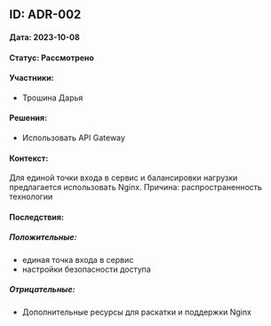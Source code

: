 ## ID: ADR-002

#### Дата: 2023-10-08

#### Статус: Рассмотрено 

#### Участники:
* Трошина Дарья

#### Решения:
* Использовать API Gateway

#### Контекст:
Для единой точки входа в сервис и балансировки нагрузки предлагается использовать Nginx.
Причина: распространенность технологии 

#### Последствия:

##### Положительные:
* единая точка входа в сервис 
* настройки безопасности доступа

##### Отрицательные:
* Дополнительные ресурсы для раскатки и поддержки Nginx